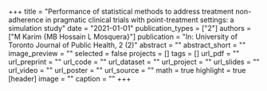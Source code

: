 +++
title = "Performance of statistical methods to address treatment non-adherence in pragmatic clinical trials with point-treatment settings: a simulation study"
date = "2021-01-01"
publication_types = ["2"]
authors = ["M Karim {MB Hossain L Mosquera}"]
publication = "In: University of Toronto Journal of Public Health, 2 (2)"
abstract = ""
abstract_short = ""
image_preview = ""
selected = false
projects = []
tags = []
url_pdf = ""
url_preprint = ""
url_code = ""
url_dataset = ""
url_project = ""
url_slides = ""
url_video = ""
url_poster = ""
url_source = ""
math = true
highlight = true
[header]
image = ""
caption = ""
+++
